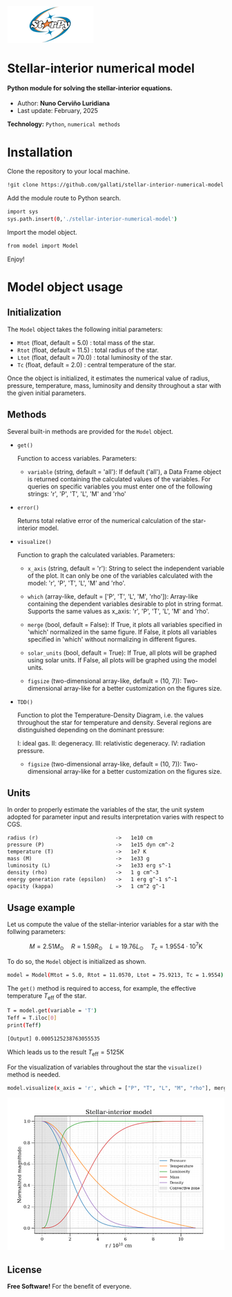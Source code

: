 
<img src="StarPyLogo.png" alt="StarPyLogo" width="200" height="84">

# Stellar-interior numerical model

#### Python module for solving the stellar-interior equations.

 - Author: **Nuno Cerviño Luridiana**
 - Last update: February, 2025

**Technology:** `Python`, `numerical methods`


# Installation

Clone the repository to your local machine.

```sh
!git clone https://github.com/gallati/stellar-interior-numerical-model
```

Add the module route to Python search.

```sh
import sys
sys.path.insert(0,'./stellar-interior-numerical-model')
```

Import the model object.

```sh
from model import Model
```

Enjoy!

# Model object usage


## Initialization

The `Model` object takes the following initial parameters:

- `Mtot` (float, default = 5.0) : total mass of the star.
- `Rtot` (float, default = 11.5) : total radius of the star.
- `Ltot` (float, default = 70.0) : total luminosity of the star.
- `Tc` (float, default = 2.0) : central temperature of the star.

Once the object is initialized, it estimates the numerical value of radius, pressure, temperature, mass, luminosity and density throughout a star with the given initial parameters.


## Methods

Several built-in methods are provided for the `Model` object.

* `get()`

    Function to access variables. Parameters:

    * `variable` (string, default = 'all'): 
    If default ('all'), a Data Frame object is returned containing the calculated values of the variables. For queries on specific variables you must enter one of the following strings: 'r', 'P', 'T', 'L', 'M' and 'rho'

* `error()`

    Returns total relative error of the numerical calculation of the star-interior model.

* `visualize()`
    
    Function to graph the calculated variables. Parameters:

    * `x_axis` (string, default = 'r'): String to select the independent variable of the plot. It can only be one of the variables calculated with the model: 'r', 'P', 'T', 'L', 'M' and 'rho'.

    * `which` (array-like, default = ['P', 'T', 'L', 'M', 'rho']): Array-like containing the dependent variables desirable to plot in string format. Supports the same values as x_axis: 'r', 'P', 'T', 'L', 'M' and 'rho'.

    * `merge` (bool, default = False): If True, it plots all variables specified in 'which' normalized in the same figure. If False, it plots all variables specified in 'which' without normalizing in different figures.

    * `solar_units` (bool, default = True): If True, all plots will be graphed using solar units. If False, all plots will be graphed using the model units.

    * `figsize` (two-dimensional array-like, default = (10, 7)): Two-dimensional array-like for a better customization on the figures size.

* `TDD()`

    Function to plot the Temperature-Density Diagram, i.e. the values throughout the star for temperature and density. Several regions are distinguished depending on the dominant pressure:

    I: ideal gas. II: degeneracy. III: relativistic degeneracy. IV: radiation pressure.

    * `figsize` (two-dimensional array-like, default = (10, 7)): Two-dimensional array-like for a better customization on the figures size.


## Units

In order to properly estimate the variables of the star, the unit system adopted for parameter input and results interpretation varies with respect to CGS.

    radius (r)                         ->   1e10 cm
    pressure (P)                       ->   1e15 dyn cm^-2
    temperature (T)                    ->   1e7 K
    mass (M)                           ->   1e33 g
    luminosity (L)                     ->   1e33 erg s^-1
    density (rho)                      ->   1 g cm^-3
    energy generation rate (epsilon)   ->   1 erg g^-1 s^-1
    opacity (kappa)                    ->   1 cm^2 g^-1


## Usage example

Let us compute the value of the stellar-interior variables for a star with the follwing parameters:

$$M = 2.51 M_\odot \quad R = 1.59 R_\odot \quad L = 19.76 L_\odot \quad T_c = 1.9554\cdot10^7 \text{K}$$

To do so, the `Model` object is initialized as shown.

```sh
model = Model(Mtot = 5.0, Rtot = 11.0570, Ltot = 75.9213, Tc = 1.9554)
```

The `get()` method is required to access, for example, the effective temperature $T_{\text{eff}}$ of the star.

```sh
T = model.get(variable = 'T')
Teff = T.iloc[0]
print(Teff)
```
```sh
[Output] 0.0005125238763055535
```

Which leads us to the result $T_{\text{eff}}=5125 \text{K}$

For the visualization of variables throughout the star the `visualize()` method is needed.

```sh
model.visualize(x_axis = 'r', which = ["P", "T", "L", "M", "rho"], merge = True)
```

![example](example.png) 


License
----

**Free Software!** 
For the benefit of everyone.
